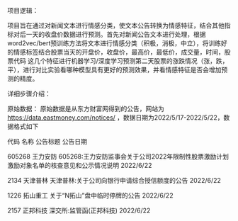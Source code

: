 项目逻辑：

项目旨在通过对新闻文本进行情感分类，使文本公告转换为情感特征，结合其他指标对后一天的收盘价数据进行预测。首先对新闻公告文本进行处理，根据word2vec/bert预训练方法将文本进行情感分类（积极，消极，中立），将训练好的情感标签结合股票当天的开盘价，收盘价，最高价，最低价，成交量，时间，股票代码
这几个特征进行机器学习/深度学习预测第二天股票的涨跌情况（涨，跌，平），进行对比实验看哪种模型具有更好的预测效果，并看情感特征是否会增加预测的精度。

详细步骤介绍：

原始数据：
原始数据是从东方财富网得到的公告，网站为 https://data.eastmoney.com/notices/ ，数据日期为2022/5/17-2022/5/22，数据格式如下

代码	      名称	         公告标题	      公告日期

605268	王力安防	605268:王力安防监事会关于公司2022年限制性股票激励计划激励对象名单的核查意见和公示情况说明	2022/6/22

2134	天津普林	天津普林:关于公司向银行申请综合授信额度的公告	2022/6/22

1226	拓山重工	关于“N拓山”盘中临时停牌的公告	2022/6/22

2157	正邦科技	深交所:监管函(正邦科技)	2022/6/22





